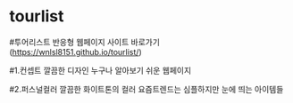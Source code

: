 # tourlist

#투어리스트 반응형 웹페이지
사이트 바로가기(https://wnlsl8151.github.io/tourlist/)

#1.컨셉트
 깔끔한 디자인
 누구나 알아보기 쉬운 웹페이지

#2.퍼스널컬러
 깔끔한 화이트톤의 컬러
 요즘트렌드는 심플하지만 눈에 띄는 아이템들
